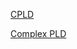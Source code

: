 [CPLD](Digital-Logic-Design/docs/knowledge-network-database-repository/CPLD.md)

[Complex PLD](Digital-Logic-Design/docs/knowledge-network-database-repository/Complex%20PLD.md)